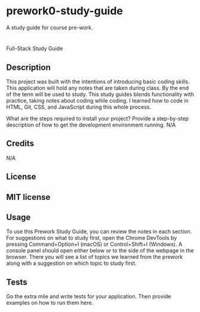 # prework0-study-guide
A study guide for course pre-work.

# <Your-Project-Title>
Full-Stack Study Guide
## Description
This project was built with the intentions of introducing basic coding skills. This application will hold any notes that are taken during class. By the end of the term will be used to study. This study guides blends functionality with practice, taking notes about coding while coding. I learned how to code in HTML, Git, CSS, and JavaScript during this whole process.


What are the steps required to install your project? Provide a step-by-step description of how to get the development environment running.
N/A

## Credits

N/A

## License
MIT license
---
## Usage

To use this Prework Study Guide, you can review the notes in each section. For suggestions on what to study first, open the Chrome DevTools by pressing Command+Option+I (macOS) or Control+Shift+I (Windows). A console panel should open either below or to the side of the webpage in the browser. There you will see a list of topics we learned from the prework along with a suggestion on which topic to study first.


## Tests

Go the extra mile and write tests for your application. Then provide examples on how to run them here.